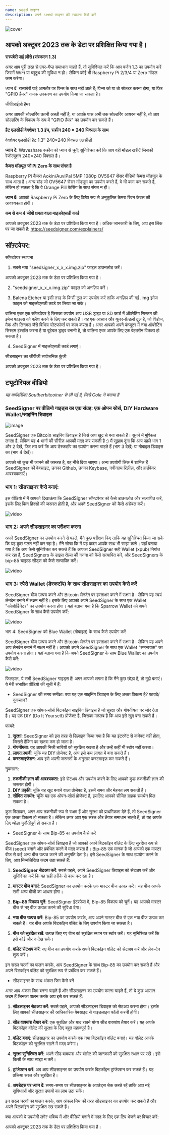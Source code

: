 ```yaml
---
name: seed साइनर
description: अपने seed साइनर की स्थापना कैसे करें
---
```

![cover](assets/cover.webp)

## आपको अक्टूबर 2023 तक के डेटा पर प्रशिक्षित किया गया है।

**रास्पबेरी पाई ज़ीरो (संस्करण 1.3)**

अगर आप पूरी तरह से एयर-गैप्ड समाधान चाहते हैं, तो सुनिश्चित करें कि आप वर्जन 1.3 का उपयोग करें जिसमें WiFi या ब्लूटूथ की सुविधा न हो। लेकिन कोई भी Raspberry Pi 2/3/4 या Zero मॉडल काम करेगा।

ध्यान दें: रास्पबेरी पाई आमतौर पर पिन्स के साथ नहीं आते हैं; पिन्स को या तो सोल्डर करना होगा, या फिर "GPIO हैमर" नामक उपकरण का उपयोग किया जा सकता है।

जीपीआईओ हैमर

अगर आपकी सोल्डरिंग उतनी अच्छी नहीं है, या आपके पास अभी तक सोल्डरिंग आयरन नहीं है, तो आप सोल्डरिंग के विकल्प के रूप में "GPIO हैमर" का उपयोग कर सकते हैं।

**हैट एलसीडी वेवशेयर 1.3 इंच, स्क्रीन 240 × 240 पिक्सल के साथ**

वेवशेयर एलसीडी हैट 1.3″ 240×240 पिक्सल एलसीडी

**ध्यान दें:** Waveshare स्क्रीन को ध्यान से चुनें; सुनिश्चित करें कि आप वही मॉडल खरीदें जिसकी रेजोल्यूशन 240×240 पिक्सल है।

**कैमरा मॉड्यूल जो Pi Zero के साथ संगत है**

Raspberry Pi कैमरा Aokin/AuviPal 5MP 1080p OV5647 सेंसर वीडियो कैमरा मॉड्यूल के साथ आता है। अन्य ब्रांड जो OV5647 सेंसर मॉड्यूल का उपयोग करते हैं, वे भी काम कर सकते हैं, लेकिन हो सकता है कि वे Orange Pill केसिंग के साथ संगत न हों।

**ध्यान दें:** आपको Raspberry Pi Zero के लिए विशेष रूप से अनुकूलित कैमरा रिबन केबल की आवश्यकता होगी।

**कम से कम 4 जीबी क्षमता वाला माइक्रोएसडी कार्ड**

आपको अक्टूबर 2023 तक के डेटा पर प्रशिक्षित किया गया है। अधिक जानकारी के लिए, आप इस लिंक पर जा सकते हैं: https://seedsigner.com/explainers/

## सॉफ़्टवेयर:

सॉफ़्टवेयर स्थापना

1. सबसे नया "seedsigner_x_x_x.img.zip" फाइल डाउनलोड करें।

आपको अक्टूबर 2023 तक के डेटा पर प्रशिक्षित किया गया है।

2. "seedsigner_x_x_x.img.zip" फाइल को अनज़िप करें।

3. Balena Etcher या इसी तरह के किसी टूल का उपयोग करें ताकि अनज़िप की गई .img इमेज फाइल को माइक्रोएसडी कार्ड पर लिखा जा सके।

बालिना एचर एक सॉफ्टवेयर है जिसका उपयोग आप USB ड्राइव या SD कार्ड में ऑपरेटिंग सिस्टम की इमेज फाइल्स को फ्लैश करने के लिए कर सकते हैं। यह एक आसान और यूज़र-फ्रेंडली टूल है, जो विंडोज, मैक और लिनक्स जैसे विभिन्न प्लेटफॉर्म्स पर काम करता है। अगर आपको अपने कंप्यूटर में नया ऑपरेटिंग सिस्टम इंस्टॉल करना है या बूटेबल ड्राइव बनानी है, तो बालिना एचर आपके लिए एक बेहतरीन विकल्प हो सकता है।

4. SeedSigner में माइक्रोएसडी कार्ड लगाएं।

सीडसाइनर का जीपीजी सार्वजनिक कुंजी

आपको अक्टूबर 2023 तक के डेटा पर प्रशिक्षित किया गया है।

## ट्यूटोरियल वीडियो

_यह मार्गदर्शिका Southerbitcoiner से ली गई है, जिसे Cole ने बनाया है_

### SeedSigner पर वीडियो गाइड्स का एक संग्रह: एक ओपन सोर्स, DIY Hardware Wallet/साइनिंग डिवाइस

![image](assets/1.webp)

SeedSigner एक Bitcoin साइनिंग डिवाइस है जिसे आप खुद से बना सकते हैं। सुनने में मुश्किल लगता है, लेकिन यह 4 भागों की सीरीज़ आपकी मदद कर सकती है :) मैं सुझाव दूंगा कि आप पहले भाग 1 और 2 देखें, फिर तय करें कि आप डेस्कटॉप का उपयोग करना चाहते हैं (भाग 3 देखें) या मोबाइल डिवाइस का (भाग 4 देखें)।

आपको जो कुछ भी जानने की जरूरत है, वह नीचे दिया जाएगा। अन्य उपयोगी लिंक में शामिल हैं SeedSigner की वेबसाइट, उनका Github, उनका Keybase, नवीनतम रिलीज़, और हार्डवेयर आवश्यकताएँ।

### भाग 1: सीडसाइनर कैसे बनाएं:

इस वीडियो में मैं आपको दिखाऊंगा कि SeedSigner सॉफ़्टवेयर को कैसे डाउनलोड और सत्यापित करें, इसके लिए किन हिस्सों की जरूरत होती है, और अपने SeedSigner को कैसे असेंबल करें।

![video](https://youtu.be/mGmNKYOXtxY)

### भाग 2: अपने सीडसाइनर का परीक्षण करना

अपने SeedSigner का उपयोग करने से पहले, मैंने कुछ परीक्षण किए ताकि यह सुनिश्चित किया जा सके कि यह कुछ गलत नहीं कर रहा है। मैंने सोचा कि मैं यह कदम आपके साथ भी साझा करूं। यहाँ बताया गया है कि आप कैसे सुनिश्चित कर सकते हैं कि आपका SeedSigner सही Wallet (xpub) निर्यात कर रहा है, SeedSigners के डाइस रोल्स की गणना को कैसे सत्यापित करें, और SeedSigners के bip-85 चाइल्ड सीड्स को कैसे सत्यापित करें।

![video](https://youtu.be/34W1IyTyXZE)

### भाग 3: स्पैरो Wallet (डेस्कटॉप) के साथ सीडसाइनर का उपयोग कैसे करें

SeedSigner बीज उत्पन्न करने और Bitcoin लेनदेन पर हस्ताक्षर करने में सक्षम है। लेकिन यह स्वयं लेनदेन बनाने में सक्षम नहीं है। इसके लिए आपको अपने SeedSigner के साथ एक Wallet "कोऑर्डिनेटर" का उपयोग करना होगा। यहां बताया गया है कि Sparrow Wallet को अपने SeedSigner के साथ कैसे उपयोग करें:

![video](https://youtu.be/IQb8dh-VTOg)

भाग 4: SeedSigner को Blue Wallet (मोबाइल) के साथ कैसे उपयोग करें

SeedSigner बीज उत्पन्न करने और Bitcoin लेनदेन पर हस्ताक्षर करने में सक्षम है। लेकिन यह अपने आप लेनदेन बनाने में सक्षम नहीं है। आपको अपने SeedSigner के साथ एक Wallet "समन्वयक" का उपयोग करना होगा। यहां बताया गया है कि अपने SeedSigner के साथ Blue Wallet का उपयोग कैसे करें:

![video](https://youtu.be/x0Ee35Ct0r4)

फिलहाल, ये सभी SeedSigner गाइड्स हैं! अगर आपको लगता है कि मैंने कुछ छोड़ा है, तो मुझे बताएं। ये मेरी संभावित वीडियो की सूची में हैं:


- SeedSigner की समग्र समीक्षा: क्या यह एक साइनिंग डिवाइस के लिए अच्छा विकल्प है? फायदे/नुकसान?

SeedSigner एक ओपन-सोर्स बिटकॉइन साइनिंग डिवाइस है जो सुरक्षा और गोपनीयता पर जोर देता है। यह एक DIY (Do It Yourself) प्रोजेक्ट है, जिसका मतलब है कि आप इसे खुद बना सकते हैं। 

फायदे:
1. **सुरक्षा**: SeedSigner को इस तरह से डिज़ाइन किया गया है कि यह इंटरनेट से कनेक्ट नहीं होता, जिससे हैकिंग का खतरा कम हो जाता है।
2. **गोपनीयता**: यह आपकी निजी चाबियों को सुरक्षित रखता है और उन्हें कहीं भी स्टोर नहीं करता।
3. **लागत प्रभावी**: चूंकि यह DIY प्रोजेक्ट है, आप इसे कम लागत में बना सकते हैं।
4. **कस्टमाइज़ेशन**: आप इसे अपनी जरूरतों के अनुसार कस्टमाइज़ कर सकते हैं।

नुकसान:
1. **तकनीकी ज्ञान की आवश्यकता**: इसे सेटअप और उपयोग करने के लिए आपको कुछ तकनीकी ज्ञान की जरूरत होगी।
2. **DIY प्रकृति**: चूंकि यह खुद बनाने वाला प्रोजेक्ट है, इसमें समय और मेहनत लग सकती है।
3. **सीमित समर्थन**: चूंकि यह एक ओपन-सोर्स प्रोजेक्ट है, इसलिए आपको सीमित ग्राहक समर्थन मिल सकता है।

कुल मिलाकर, अगर आप तकनीकी रूप से सक्षम हैं और सुरक्षा को प्राथमिकता देते हैं, तो SeedSigner एक अच्छा विकल्प हो सकता है। लेकिन अगर आप एक सरल और तैयार समाधान चाहते हैं, तो यह आपके लिए थोड़ा चुनौतीपूर्ण हो सकता है।
- SeedSigner के साथ Bip-85 का उपयोग कैसे करें

SeedSigner एक ओपन-सोर्स डिवाइस है जो आपको अपने बिटकॉइन वॉलेट के लिए सुरक्षित रूप से बीज (seed) बनाने और प्रबंधित करने में मदद करता है। Bip-85 एक मानक है जो आपको एक मास्टर बीज से कई अन्य बीज उत्पन्न करने की अनुमति देता है। इसे SeedSigner के साथ उपयोग करने के लिए, आप निम्नलिखित कदम उठा सकते हैं:

1. **SeedSigner सेटअप करें**: सबसे पहले, अपने SeedSigner डिवाइस को सेटअप करें और सुनिश्चित करें कि यह सही तरीके से काम कर रहा है।

2. **मास्टर बीज बनाएं**: SeedSigner का उपयोग करके एक मास्टर बीज उत्पन्न करें। यह बीज आपके सभी अन्य बीजों का आधार होगा।

3. **Bip-85 विकल्प चुनें**: SeedSigner इंटरफेस में, Bip-85 विकल्प को चुनें। यह आपको मास्टर बीज से नए बीज उत्पन्न करने की सुविधा देगा।

4. **नया बीज उत्पन्न करें**: Bip-85 का उपयोग करके, आप अपने मास्टर बीज से एक नया बीज उत्पन्न कर सकते हैं। यह बीज आपके बिटकॉइन वॉलेट के लिए उपयोग किया जा सकता है।

5. **बीज को सुरक्षित रखें**: उत्पन्न किए गए बीज को सुरक्षित स्थान पर स्टोर करें। यह सुनिश्चित करें कि इसे कोई और न देख सके।

6. **वॉलेट सेटअप करें**: नए बीज का उपयोग करके अपने बिटकॉइन वॉलेट को सेटअप करें और लेन-देन शुरू करें।

इन सरल चरणों का पालन करके, आप SeedSigner के साथ Bip-85 का उपयोग कर सकते हैं और अपने बिटकॉइन वॉलेट को सुरक्षित रूप से प्रबंधित कर सकते हैं।
- सीडसाइनर के साथ अंकल जिम कैसे बनें

अगर आप अंकल जिम बनना चाहते हैं और सीडसाइनर का उपयोग करना चाहते हैं, तो ये कुछ आसान कदम हैं जिनका पालन करके आप इसे कर सकते हैं:

1. **सीडसाइनर सेटअप करें**: सबसे पहले, आपको सीडसाइनर डिवाइस को सेटअप करना होगा। इसके लिए आपको सीडसाइनर की आधिकारिक वेबसाइट से गाइडलाइन फॉलो करनी होगी।

2. **सीड वाक्यांश तैयार करें**: एक सुरक्षित और याद रखने योग्य सीड वाक्यांश तैयार करें। यह आपके बिटकॉइन वॉलेट की सुरक्षा के लिए बहुत महत्वपूर्ण है।

3. **वॉलेट बनाएं**: सीडसाइनर का उपयोग करके एक नया बिटकॉइन वॉलेट बनाएं। यह वॉलेट आपके बिटकॉइन को सुरक्षित रखने में मदद करेगा।

4. **सुरक्षा सुनिश्चित करें**: अपने सीड वाक्यांश और वॉलेट की जानकारी को सुरक्षित स्थान पर रखें। इसे किसी के साथ साझा न करें।

5. **ट्रांजेक्शन करें**: अब आप सीडसाइनर का उपयोग करके बिटकॉइन ट्रांजेक्शन कर सकते हैं। यह प्रक्रिया सरल और सुरक्षित है।

6. **अपडेट्स पर ध्यान दें**: समय-समय पर सीडसाइनर के अपडेट्स चेक करते रहें ताकि आप नई सुविधाओं और सुरक्षा उपायों का लाभ उठा सकें।

इन सरल चरणों का पालन करके, आप अंकल जिम की तरह सीडसाइनर का उपयोग कर सकते हैं और अपने बिटकॉइन को सुरक्षित रख सकते हैं।

क्या आपको ये उपयोगी लगे? भविष्य में और वीडियो बनाने में मदद के लिए एक टिप भेजने पर विचार करें:

आपको अक्टूबर 2023 तक के डेटा पर प्रशिक्षित किया गया है।